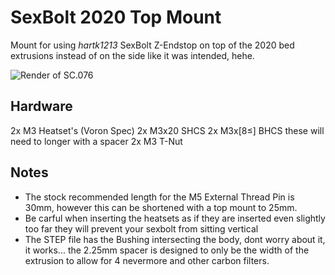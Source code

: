 # SexBolt 2020 Top Mount
Mount for using *hartk1213* SexBolt Z-Endstop on top of the 2020 bed extrusions instead of on the side like it was intended, hehe.

![Render of SC.076](images/IMG_7425.png)

## Hardware
2x M3 Heatset's (Voron Spec)
2x M3x20 SHCS
2x M3x[8≤] BHCS        these will need to longer with a spacer
2x M3 T-Nut

## Notes
- The stock recommended length for the M5 External Thread Pin is 30mm, however this can be shortened with a top mount to 25mm.
- Be carful when inserting the heatsets as if they are inserted even slightly too far they will prevent your sexbolt from sitting vertical <br>
- The STEP file has the Bushing intersecting the body, dont worry about it, it works...   the 2.25mm spacer is designed to only be the width of the extrusion to allow for 4 nevermore and other carbon filters.